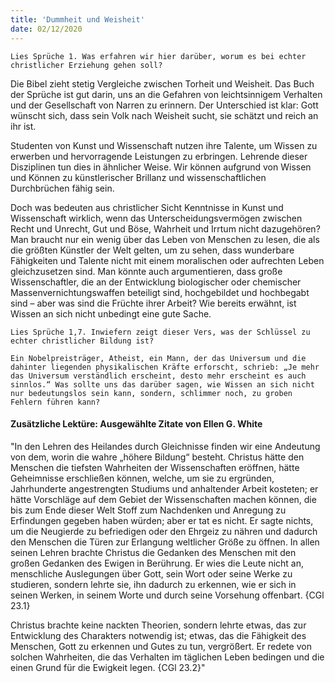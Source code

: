 ```yaml
---
title: 'Dummheit und Weisheit'
date: 02/12/2020
---
```


`Lies Sprüche 1. Was erfahren wir hier darüber, worum es bei echter christlicher Erziehung gehen soll?`

Die Bibel zieht stetig Vergleiche zwischen Torheit und Weisheit. Das Buch der Sprüche ist gut darin, uns an die Gefahren von leichtsinnigem Verhalten und der Gesellschaft von Narren zu erinnern. Der Unterschied ist klar: Gott wünscht sich, dass sein Volk nach Weisheit sucht, sie schätzt und reich an ihr ist.

Studenten von Kunst und Wissenschaft nutzen ihre Talente, um Wissen zu erwerben und hervorragende Leistungen zu erbringen. Lehrende dieser Disziplinen tun dies in ähnlicher Weise. Wir können aufgrund von Wissen und Können zu künstlerischer Brillanz und wissenschaftlichen Durchbrüchen fähig sein.

Doch was bedeuten aus christlicher Sicht Kenntnisse in Kunst und Wissenschaft wirklich, wenn das Unterscheidungsvermögen zwischen Recht und Unrecht, Gut und Böse, Wahrheit und Irrtum nicht dazugehören? Man braucht nur ein wenig über das Leben von Menschen zu lesen, die als die größten Künstler der Welt gelten, um zu sehen, dass wunderbare Fähigkeiten und Talente nicht mit einem moralischen oder aufrechten Leben gleichzusetzen sind. Man könnte auch argumentieren, dass große Wissenschaftler, die an der Entwicklung biologischer oder chemischer Massenvernichtungswaffen beteiligt sind, hochgebildet und hochbegabt sind – aber was sind die Früchte ihrer Arbeit? Wie bereits erwähnt, ist Wissen an sich nicht unbedingt eine gute Sache.

`Lies Sprüche 1,7. Inwiefern zeigt dieser Vers, was der Schlüssel zu echter christlicher Bildung ist?`

`Ein Nobelpreisträger, Atheist, ein Mann, der das Universum und die dahinter liegenden physikalischen Kräfte erforscht, schrieb: „Je mehr das Universum verständlich erscheint, desto mehr erscheint es auch sinnlos.“ Was sollte uns das darüber sagen, wie Wissen an sich nicht nur bedeutungslos sein kann, sondern, schlimmer noch, zu groben Fehlern führen kann?`

#### Zusätzliche Lektüre: Ausgewählte Zitate von Ellen G. White

"In den Lehren des Heilandes durch Gleichnisse finden wir eine Andeutung von dem, worin die wahre „höhere Bildung“ besteht. Christus hätte den Menschen die tiefsten Wahrheiten der Wissenschaften eröffnen, hätte Geheimnisse erschließen können, welche, um sie zu ergründen, Jahrhunderte angestrengten Studiums und anhaltender Arbeit kosteten; er hätte Vorschläge auf dem Gebiet der Wissenschaften machen können, die bis zum Ende dieser Welt Stoff zum Nachdenken und Anregung zu Erfindungen gegeben haben würden; aber er tat es nicht. Er sagte nichts, um die Neugierde zu befriedigen oder den Ehrgeiz zu nähren und dadurch den Menschen die Türen zur Erlangung weltlicher Größe zu öffnen. In allen seinen Lehren brachte Christus die Gedanken des Menschen mit den großen Gedanken des Ewigen in Berührung. Er wies die Leute nicht an, menschliche Auslegungen über Gott, sein Wort oder seine Werke zu studieren, sondern lehrte sie, ihn dadurch zu erkennen, wie er sich in seinen Werken, in seinem Worte und durch seine Vorsehung offenbart. {CGl 23.1}

Christus brachte keine nackten Theorien, sondern lehrte etwas, das zur Entwicklung des Charakters notwendig ist; etwas, das die Fähigkeit des Menschen, Gott zu erkennen und Gutes zu tun, vergrößert. Er redete von solchen Wahrheiten, die das Verhalten im täglichen Leben bedingen und die einen Grund für die Ewigkeit legen. {CGl 23.2}"